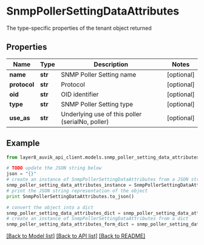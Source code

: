 # SnmpPollerSettingDataAttributes

The type-specific properties of the tenant object returned

## Properties
Name | Type | Description | Notes
------------ | ------------- | ------------- | -------------
**name** | **str** | SNMP Poller Setting name | [optional] 
**protocol** | **str** | Protocol | [optional] 
**oid** | **str** | OID identifier | [optional] 
**type** | **str** | SNMP Poller Setting type | [optional] 
**use_as** | **str** | Underlying use of this poller (serialNo, poller) | [optional] 

## Example

```python
from layer8_auvik_api_client.models.snmp_poller_setting_data_attributes import SnmpPollerSettingDataAttributes

# TODO update the JSON string below
json = "{}"
# create an instance of SnmpPollerSettingDataAttributes from a JSON string
snmp_poller_setting_data_attributes_instance = SnmpPollerSettingDataAttributes.from_json(json)
# print the JSON string representation of the object
print SnmpPollerSettingDataAttributes.to_json()

# convert the object into a dict
snmp_poller_setting_data_attributes_dict = snmp_poller_setting_data_attributes_instance.to_dict()
# create an instance of SnmpPollerSettingDataAttributes from a dict
snmp_poller_setting_data_attributes_form_dict = snmp_poller_setting_data_attributes.from_dict(snmp_poller_setting_data_attributes_dict)
```
[[Back to Model list]](../README.md#documentation-for-models) [[Back to API list]](../README.md#documentation-for-api-endpoints) [[Back to README]](../README.md)


